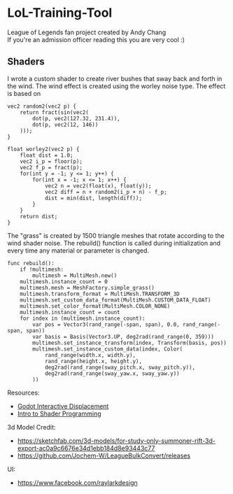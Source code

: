 # LoL-Training-Tool
League of Legends fan project created by Andy Chang\
If you're an admission officer reading this you are very cool :) 

## Shaders
I wrote a custom shader to create river bushes that sway back and forth in the wind. The wind effect is created using the worley noise type. The effect is based on 
```
vec2 random2(vec2 p) {
	return fract(sin(vec2(
		dot(p, vec2(127.32, 231.4)),
		dot(p, vec2(12, 146))
	)));
}

float worley2(vec2 p) {
	float dist = 1.0;
	vec2 i_p = floor(p);
	vec2 f_p = fract(p);
	for(int y = -1; y <= 1; y++) {
		for(int x = -1; x <= 1; x++) {
			vec2 n = vec2(float(x), float(y));
			vec2 diff = n + random2(i_p + n) - f_p;
			dist = min(dist, length(diff));
		}
	}
	return dist;
}
```
The "grass" is created by 1500 triangle meshes that rotate according to the wind shader noise. The rebuild() function is called during initialization and every time any material or parameter is changed.
```
func rebuild():
	if !multimesh:
		multimesh = MultiMesh.new()
	multimesh.instance_count = 0
	multimesh.mesh = MeshFactory.simple_grass()
	multimesh.transform_format = MultiMesh.TRANSFORM_3D
	multimesh.set_custom_data_format(MultiMesh.CUSTOM_DATA_FLOAT)
	multimesh.set_color_format(MultiMesh.COLOR_NONE)
	multimesh.instance_count = count
	for index in (multimesh.instance_count):
		var pos = Vector3(rand_range(-span, span), 0.0, rand_range(-span, span))
		var basis = Basis(Vector3.UP, deg2rad(rand_range(0, 359)))
		multimesh.set_instance_transform(index, Transform(basis, pos))
		multimesh.set_instance_custom_data(index, Color(
			rand_range(width.x, width.y),
			rand_range(height.x, height.y),
			deg2rad(rand_range(sway_pitch.x, sway_pitch.y)),
			deg2rad(rand_range(sway_yaw.x, sway_yaw.y))
		))
```
Resources:
- [Godot Interactive Displacement](https://www.youtube.com/watch?v=D_G9ZFX69UQ)
- [Intro to Shader Programming](https://www.youtube.com/watch?v=xoyk_A0RSpI)

3d Model Credit:
- https://sketchfab.com/3d-models/for-study-only-summoner-rift-3d-export-ac0a9c6676e34d1ebb184d8e93443c77
- https://github.com/Jochem-W/LeagueBulkConvert/releases

UI:
- https://www.facebook.com/raylarkdesign
